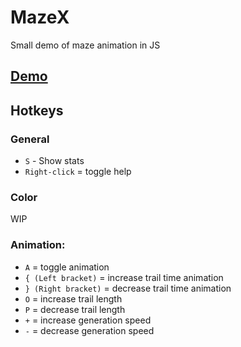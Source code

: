 # MazeX
Small demo of maze animation in JS

## [Demo](https://lunat1q.github.io/MazeX/)

## Hotkeys

### General
- `S` - Show stats
- `Right-click` = toggle help

### Color
WIP

### Animation:

- `A` = toggle animation
- `{ (Left bracket)` = increase trail time animation
- `} (Right bracket)` = decrease trail time animation
- `O` = increase trail length
- `P` = decrease trail length
- `+` = increase generation speed
- `-` = decrease generation speed